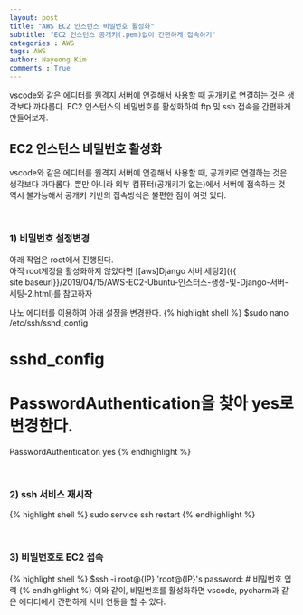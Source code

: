 ```yaml
---
layout: post
title: "AWS EC2 인스턴스 비밀번호 활성화"
subtitle: "EC2 인스턴스 공개키(.pem)없이 간편하게 접속하기"
categories : AWS
tags: AWS
author: Nayeong Kim
comments : True
---
```

<div id='preview' class='display-none'>
vscode와 같은 에디터를 원격지 서버에 연결해서 사용할 때 공개키로 연결하는 것은 생각보다 까다롭다. EC2 인스턴스의 비밀번호를 활성화하여 ftp 및 ssh 접속을 간편하게 만들어보자.
</div>

## EC2 인스턴스 비밀번호 활성화
vscode와 같은 에디터를 원격지 서버에 연결해서 사용할 때, 공개키로 연결하는 것은 생각보다 까다롭다. 뿐만 아니라 외부 컴퓨터(공개키가 없는)에서 서버에 접속하는 것 역시 불가능해서 공개키 기반의 접속방식은 불편한 점이 여럿 있다. 

<br>

### 1) 비밀번호 설정변경
아래 작업은 root에서 진행된다. 
<br>
아직 root계정을 활성화하지 않았다면 [[aws]Django 서버 세팅2]({{ site.baseurl}}/2019/04/15/AWS-EC2-Ubuntu-인스터스-생성-및-Django-서버-세팅-2.html)를 참고하자

나노 에디터를 이용하여 아래 설정을 변경한다.
{% highlight shell %}
$sudo nano /etc/ssh/sshd_config

# sshd_config
# PasswordAuthentication을 찾아 yes로 변경한다.
PasswordAuthentication yes
{% endhighlight %}

<br>

### 2) ssh 서비스 재시작
{% highlight shell %}
sudo service ssh restart
{% endhighlight %}

<br>

### 3) 비밀번호로 EC2 접속
{% highlight shell %}
$ssh -i root@{IP}
'root@{IP}'s password: # 비밀번호 입력
{% endhighlight %}
이와 같이, 비밀번호를 활성화하면 vscode, pycharm과 같은 에디터에서 간편하게 서버 연동을 할 수 있다.

<br>